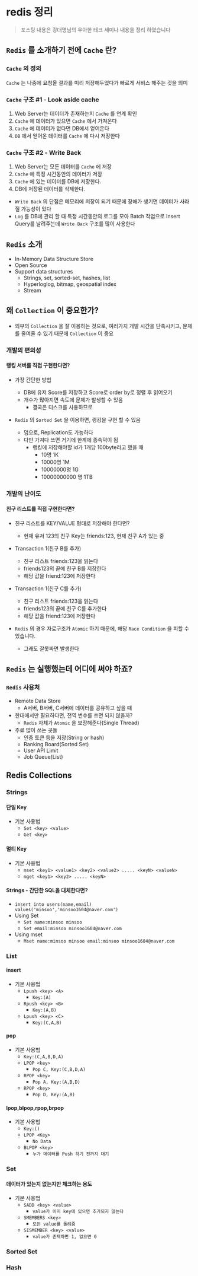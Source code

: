 # redis 정리

> 포스팅 내용은 강대명님의 우아한 테크 세미나 내용을 정리 하였습니다

## `Redis` 를 소개하기 전에 `Cache` 란?

### `Cache` 의 정의

`Cache` 는 나중에 요청올 결과를 미리 저장해두었다가 빠르게 서비스 해주는 것을 의미

### `Cache` 구조 #1 - Look aside cache

1. Web Server는 데이터가 존재하는지 `Cache` 를 연계 확인
2. `Cache` 에 데이터가 있으면 `Cache` 에서 가져온다
3. `Cache` 에 데이터가 없다면 DB에서 얻어온다
4. `DB` 에서 얻어온 데이터를 `Cache` 에 다시 저장한다

### `Cache` 구조 #2 - Write Back

1. Web Server는 모든 데이터를 `Cache` 에 저장
2. `Cache` 에 특정 시간동안의 데이터가 저장
3. `Cache` 에 있는 데이터를 DB에 저장한다.
4. DB에 저장된 데이터를 삭제한다.

- `Write Back` 의 단점은 메모리에 저장이 되기 때문에 장애가 생기면 데이터가 사라질 가능성이 있다
- `Log` 를 DB에 관리 할 때 특정 시간동안의 로그를 모아 Batch 작업으로 Insert Query를 날려주는데 `Write Back` 구조를 많이 사용한다

## `Redis` 소개

- In-Memory Data Structure Store
- Open Source
- Support data structures
    - Strings, set, sorted-set, hashes, list
    - Hyperloglog, bitmap, geospatial index
    - Stream

## 왜 `Collection` 이 중요한가?

- 외부의 `Collection` 을 잘 이용하는 것으로, 여러가지 개발 시간을 단축시키고, 문제를 줄여줄 수 있기 때문에 `Collection` 이 중요

### 개발의 편의성

#### 랭킹 서버를 직접 구현한다면?

- 가장 간단한 방법
    - DB에 유저 Score를 저장하고 Score로 order by로 정렬 후 읽어오기
    - 개수가 많아지면 속도에 문제가 발생할 수 있음
        - 결국은 디스크를 사용하므로

- `Redis` 의 `Sorted Set` 을 이용하면, 랭킹을 구현 할 수 있음
    - 덤으로, Replication도 가능하다
    - 다만 가져다 쓰면 거기에 한계에 종속덕이 됨
        - 랭킹에 저장해야할 id가 1개당 100byte라고 했을 때
            - 10명 1K
            - 10000명 1M
            - 10000000명 1G
            - 10000000000 명 1TB

### 개발의 난이도

#### 친구 리스트를 직접 구현한다면?

- 친구 리스트를 KEY/VALUE 형태로 저장해야 한다면?
    - 현재 유저 123의 친구 Key는 friends:123, 현재 친구 A가 있는 중


- Transaction 1(친구 B를 추가)
    - 친구 리스트 friends:123을 읽는다
    - friends123의 끝에 친구 B를 저장한다
    - 해당 값을 friend:123에 저장한다


- Transaction 1(친구 C를 추가)
    - 친구 리스트 friends:123을 읽는다
    - friends123의 끝에 친구 C를 추가한다
    - 해당 값을 friend:123에 저장한다


- `Redis` 의 경우 자료구조가 `Atomic` 하기 때문에, 해당 `Race Condition` 을 피할 수 있습니다.
    - 그래도 잘못짜면 발생한다

## `Redis` 는 실행했는데 어디에 써야 하죠?

### `Redis` 사용처

- Remote Data Store
    - A서버, B서버, C서버에 데이터를 공유하고 싶을 때
- 한대에서만 필요하다면, 전역 변수를 쓰면 되지 않을까?
    - `Redis` 자체가 `Atomic` 을 보장해준다(Single Thread)
- 주료 많이 쓰는 곳들
    - 인증 토큰 등을 저장(String or hash)
    - Ranking Board(Sorted Set)
    - User API Limit
    - Job Queue(List)

## Redis Collections

### Strings

#### 단일 Key

- 기본 사용법
    - `Set <key> <value>`
    - `Get <key>`

#### 멀티 Key

- 기본 사용법
    - `mset <key1> <value1> <key2> <value2> ..... <keyN> <valueN>`
    - `mget <key1> <key2> ..... <keyN>`

#### Strings - 간단한 SQL을 대체한다면?

- `insert into users(name,email) values('minsoo','minsoo1604@naver.com')`
- Using Set
    - `Set name:minsoo minsoo`
    - `Set email:minsoo minsoo1604@naver.com`
- Using mset
    - `Mset name:minsoo minsoo email:minsoo minsoo1604@naver.com`

### List


#### insert

- 기본 사용법
    - `Lpush <key> <A>`
        - `Key:(A)`
    - `Rpush <key> <B>`
        - `Key:(A,B)`
    - `Lpush <key> <C>`
        - `Key:(C,A,B)`
        
#### pop

- 기본 사용법
    - `Key:(C,A,B,D,A)`
    - `LPOP <key>`
        - `Pop C, Key:(C,B,D,A)`
    - `RPOP <key>`
        - `Pop A, Key:(A,B,D)`
    - `RPOP <key>`
        - `Pop D, Key:(A,B)`

#### lpop,blpop,rpop,brpop

- 기본 사용법
    - `Key:()`
    - `LPOP <Key>`
        - `No Data`
    - `BLPOP <key>`
        - `누가 데이터를 Push 하기 전까지 대기`

### Set

#### 데이터가 있는지 없는지만 체크하는 용도

- 기본 사용법
    - `SADD <key> <value>`
        - `value가 이미 key에 있으면 추가되지 않는다`
    - `SMEMBERS <key>`
        - `모든 value를 돌려줌`
    - `SISMEMBER <key> <value>`
        - `value가 존재하면 1, 없으면 0`

### Sorted Set

### Hash